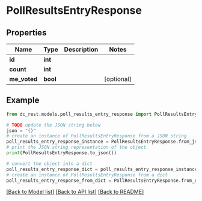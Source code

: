 # PollResultsEntryResponse


## Properties

Name | Type | Description | Notes
------------ | ------------- | ------------- | -------------
**id** | **int** |  | 
**count** | **int** |  | 
**me_voted** | **bool** |  | [optional] 

## Example

```python
from dc_rest.models.poll_results_entry_response import PollResultsEntryResponse

# TODO update the JSON string below
json = "{}"
# create an instance of PollResultsEntryResponse from a JSON string
poll_results_entry_response_instance = PollResultsEntryResponse.from_json(json)
# print the JSON string representation of the object
print(PollResultsEntryResponse.to_json())

# convert the object into a dict
poll_results_entry_response_dict = poll_results_entry_response_instance.to_dict()
# create an instance of PollResultsEntryResponse from a dict
poll_results_entry_response_from_dict = PollResultsEntryResponse.from_dict(poll_results_entry_response_dict)
```
[[Back to Model list]](../README.md#documentation-for-models) [[Back to API list]](../README.md#documentation-for-api-endpoints) [[Back to README]](../README.md)


